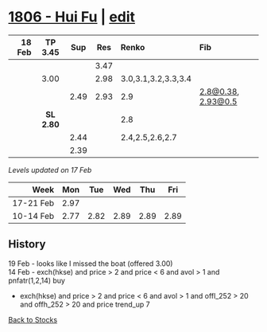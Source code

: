 # [1806 - Hui Fu](https://alwinwoo.github.io/stocks/1806.html) | [edit](https://github.com/alwinwoo/alwinwoo.github.io/edit/master/stocks/1806.md)

| 18 Feb  | **TP 3.45**     | Sup   | Res   | Renko | Fib
| ---:    | :---:           | :---: | :---: | :---  | :---
|         |                 |       | 3.47  | 
|         | 3.00            |       | 2.98  | 3.0,3.1,3.2,3.3,3.4
|         |                 | 2.49  | 2.93  | 2.9   | 2.8@0.38, 2.93@0.5
|         | **SL 2.80**     |       |       | 2.8
|         |                 | 2.44  |       | 2.4,2.5,2.6,2.7
|         |                 | 2.39  |       | 

*Levels updated on 17 Feb*

Week      | Mon   | Tue   | Wed   | Thu   | Fri   |
---:      | :---: | :---: | :---: | :---: | :---: |
17-21 Feb | 2.97  |
10-14 Feb | 2.77  | 2.82  | 2.89  | 2.89  | 2.89  |

## History
19 Feb - looks like I missed the boat (offered 3.00) <br>
14 Feb - exch(hkse) and price > 2 and price < 6 and avol > 1 and pnfatr(1,2,14) buy <br>
- exch(hkse) and price > 2 and price < 6 and avol > 1 and offl_252 > 20 and offh_252 > 20 and price trend_up 7

[Back to Stocks](https://alwinwoo.github.io/stocks)
